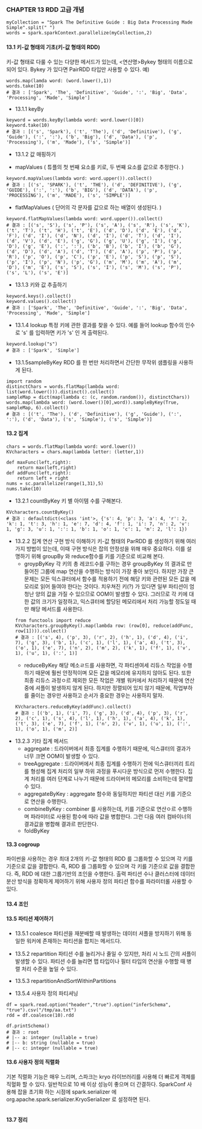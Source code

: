### CHAPTER 13 RDD 고급 개념 
```
myCollection = "Spark The Definitive Guide : Big Data Processing Made Simple".split(" ")
words = spark.sparkContext.parallelize(myCollection,2)
```
#### 13.1 키-값 형태의 기초(키-값 형태의 RDD) 
키-값 형태로 다룰 수 있는 다양한 메서드가 있는데, <연산명>Bykey 형태의 이름으로 되어 있다.
Bykey 가 있다면 PairRDD 타입만 사용할 수 있다.
예)
```
words.map(lamda word: (word.lower(),1))
words.take(10)
# 결과 : ['Spark', 'The', 'Definitive', 'Guide', ':', 'Big', 'Data', 'Processing', 'Made', 'Simple']
```
* 13.1.1 keyBy
```
keyword = words.keyBy(lambda word: word.lower()[0])
keyword.take(10)
# 결과 : [('s', 'Spark'), ('t', 'The'), ('d', 'Definitive'), ('g', 'Guide'), (':', ':'), ('b', 'Big'), ('d', 'Data'), ('p', 'Processing'), ('m', 'Made'), ('s', 'Simple')]
```
* 13.1.2 값 매핑하기
- mapValues ( 튜플의 첫 번째 요소를 키로, 두 번째 요소를 값으로 추정한다. )
```
keyword.mapValues(lambda word: word.upper()).collect()
# 결과 : [('s', 'SPARK'), ('t', 'THE'), ('d', 'DEFINITIVE'), ('g', 'GUIDE'), (':', ':'), ('b', 'BIG'), ('d', 'DATA'), ('p', 'PROCESSING'), ('m', 'MADE'), ('s', 'SIMPLE')]
```
- flatMapValues ( 단어의 각 문자를 값으로 하는 배열이 생성된다. )
```
keyword.flatMapValues(lambda word: word.upper()).collect()
# 결과 : [('s', 'S'), ('s', 'P'), ('s', 'A'), ('s', 'R'), ('s', 'K'), ('t', 'T'), ('t', 'H'), ('t', 'E'), ('d', 'D'), ('d', 'E'), ('d', 'F'), ('d', 'I'), ('d', 'N'), ('d', 'I'), ('d', 'T'), ('d', 'I'), ('d', 'V'), ('d', 'E'), ('g', 'G'), ('g', 'U'), ('g', 'I'), ('g', 'D'), ('g', 'E'), (':', ':'), ('b', 'B'), ('b', 'I'), ('b', 'G'), ('d', 'D'), ('d', 'A'), ('d', 'T'), ('d', 'A'), ('p', 'P'), ('p', 'R'), ('p', 'O'), ('p', 'C'), ('p', 'E'), ('p', 'S'), ('p', 'S'), ('p', 'I'), ('p', 'N'), ('p', 'G'), ('m', 'M'), ('m', 'A'), ('m', 'D'), ('m', 'E'), ('s', 'S'), ('s', 'I'), ('s', 'M'), ('s', 'P'), ('s', 'L'), ('s', 'E')]
```
* 13.1.3 키와 값 추출하기
```
keyword.keys().collect()
keyword.values().collect()
# 결과 : ['Spark', 'The', 'Definitive', 'Guide', ':', 'Big', 'Data', 'Processing', 'Made', 'Simple']
```
* 13.1.4 lookup
특정 키에 관한 결과를 찾을 수 있다. 예를 들어 lookup 함수의 인수로 's' 를 입력하면 키가 's' 인 게 출력된다.
```
keyword.lookup("s")
# 결과 : ['Spark', 'Simple']
```

* 13.1.5sampleByKey
RDD 를 한 번만 처리하면서 간단한 무작위 샘플링을 사용하게 된다.
```
import random
distinctChars = words.flatMap(lambda word: list(word.lower())).distinct().collect()
sampleMap = dict(map(lambda c: (c, random.random()), distinctChars))
words.map(lambda word: (word.lower()[0],word)).sampleByKey(True, sampleMap, 6).collect()
# 결과 : [('t', 'The'), ('d', 'Definitive'), ('g', 'Guide'), (':', ':'), ('d', 'Data'), ('s', 'Simple'), ('s', 'Simple')]
```

#### 13.2 집계 
```
chars = words.flatMap(lambda word: word.lower())
KVcharacters = chars.map(lambda letter: (letter,1))

def maxFunc(left,right):
    return max(left,right)
def addFunc(left,right):
    return left + right
nums = sc.parallelize(range(1,31),5)
nums.take(10)
```
* 13.2.1 countByKey
키 별 아이템 수를 구해본다.
```
KVcharacters.countByKey()
# 결과 : defaultdict(<class 'int'>, {'s': 4, 'p': 3, 'a': 4, 'r': 2, 'k': 1, 't': 3, 'h': 1, 'e': 7, 'd': 4, 'f': 1, 'i': 7, 'n': 2, 'v': 1, 'g': 3, 'u': 1, ':': 1, 'b': 1, 'o': 1, 'c': 1, 'm': 2, 'l': 1})
```
* 13.2.2 집계 연산 구현 방식 이해하기
키-값 형태의 ParRDD 를 생성하기 위해 여러가지 방법이 있는데, 이때 구현 방식은 잡의 안정성을 위해 매우 중요하다.
이를 설명하기 위해 groupBy 와 reduce함수를 키를 기준으로 비교해 본다.
	- groypByKey
	각 키의 총 레코드수를 구하는 경우 groupByKey 의 결과로 만들어진 그룹에 map 연산을 수행하는 방식이 가장 좋아 보인다.
	하지만 가장 큰 문제는 모든 익스큐터에서 함수를 적용하기 전에 해당 키와 관련된 모든 값을 메모리로 읽어 들여야 한다는 것이다.
	치우쳐진 키(?) 가 있다면 일부 파티션이 엄청난 양의 값을 가질 수 있으므로 OOM이 발생할 수 있다.
	그러므로 각 키에 대한 값의 크기가 일정하고, 익스큐터에 할당된 메모리에서 처리 가능할 정도일 때만 해당 메서드를 사용한다.
	```
	from functools import reduce
	KVcharacters.groupByKey().map(lambda row: (row[0], reduce(addFunc, row[1]))).collect()
	# 결과 : [('s', 4), ('p', 3), ('r', 2), ('h', 1), ('d', 4), ('i', 7), ('g', 3), ('b', 1), ('c', 1), ('l', 1), ('a', 4), ('t', 3), ('o', 1), ('e', 7), ('n', 2), ('m', 2), ('k', 1), ('f', 1), ('v', 1), ('u', 1), (':', 1)]
	```
	- reduceByKey
	해당 메소ㄹ드를 사용하면, 각 파티센여세 리듀스 작업을 수행하기 때문에 훨씬 안정적이며 모든 값을 메모리에 유지하지 않아도 된다.
	또한 최종 리듀스 과정ㅇ르 제외한 모든 작업은 개별 워커에서 처리하기 때문에 연산중에 셔플이 발생하지 않게 된다.
	하지만 정렬되어 있지 않기 때문에, 작업부하를 줄이는 경우만 사용하고 순서가 중요한 경우는 사용하지 말자.
	```
	KVcharacters.reduceByKey(addFunc).collect()
	# 결과 : [('b', 1), ('i', 7), ('g', 3), ('d', 4), ('p', 3), ('r', 2), ('c', 1), ('s', 4), ('l', 1), ('h', 1), ('a', 4), ('k', 1), ('t', 3), ('e', 7), ('f', 1), ('n', 2), ('v', 1), ('u', 1), (':', 1), ('o', 1), ('m', 2)]
	```
* 13.2.3 기타 집계 메서드
	- aggregate : 드라이버에서 최종 집계를 수행하기 때문에, 익스큐터의 결과가 너무 크면 OOM이 발생할 수 있다.
	- treeAggregate : 드라이버에서 최종 집계를 수행하기 전에 익스큐터끼리 트리를 형성해 집계 처리의 일부 하위 과정을 푸시다운 방식으로 먼저 수행한다.
	집계 처리를 여러 단계로 나누기 때문에 드라이버의 메모리를 소비하는데 절약할 수 있다.
	- aggregateByKey : aggregate 함수와 동일하지만 파티션 대신 키를 기준으로 연산을 수행한다.
	- combineByKey : combiner 를 사용하는데, 키를 기준으로 연산ㅇ르 수행하며 파라미터로 사용된 함수에 따라 값을 병합한다. 그런 다음 여러 컴바이너의 결과값을 	병합해 결과르 판단한다.
	- foldByKey 

#### 13.3 cogroup 
파이썬을 사용하는 경우 최대 2개의 키-값 형태의 RDD 를 그룹화할 수 있으며 각 키를 기준으로 값을 결합한다.
즉, RDD 를 그룹화할 수 있으며 각 키를 기준으로 값을 결합한다.
즉, RDD 에 대한 그룹기반의 조인을 수행한다.
출력 파티션 수나 클러스터에 데이터 분산 방식을 정확하게 제어하기 위해 사용자 정의 파티션 함수를 파라미터롤 사용할 수 있다.

#### 13.4 조인 


#### 13.5 파티션 제어하기 
* 13.5.1 coalesce
파티션을 재분배할 때 발생하는 데이터 셔플을 방지하기 위해 동일한 워커에 존재하는 파티션을 합치는 메서드다.

* 13.5.2 repartition
파티션 수를 늘리거나 줄일 수 있지만, 처리 시 노드 간의 셔플이 발생할 수 있다.
파티션 수를 늘리면 맵 타입이나 필터 타입의 연산을 수행할 때 병렬 처리 수준을 높일 수 있다.
* 13.5.3 repartitionAndSortWithinPartitions
* 13.5.4 사용자 정의 파티셔닝

```
df = spark.read.option("header","true").option("inferSchema", "true").csv("/tmp/aa.txt")
rdd = df.coalesce(10).rdd

df.printSchema()
# 결과 : root
# |-- a: integer (nullable = true)
# |-- b: string (nullable = true)
# |-- c: integer (nullable = true)
```

#### 13.6 사용자 정의 직렬화 
기본 직렬화 기능은 매우 느리며, 스파크는 kryo 라이브러리를 사용해 더 빠르게 객체를 직혈화 할 수 있다. 일반적으로 10 배 이상 성능이 좋으며 더 간결하다.
SparkConf 사용해 잡을 초기화 하는 시점에 spark.serializer 에 org.apache.spark.serializer.KryoSerializer 로 설정하면 된다.
```

```
#### 13.7 정리 
